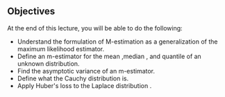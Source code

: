 ## Objectives
At the end of this lecture, you will be able to do the following:

- Understand the formulation of M-estimation as a generalization of the maximum likelihood estimator.
- Define an m-estimator for the mean ,median , and quantile of an unknown distribution.
- Find the asymptotic variance of an m-estimator.
- Define what the Cauchy distribution is.
- Apply Huber's loss to the Laplace distribution .